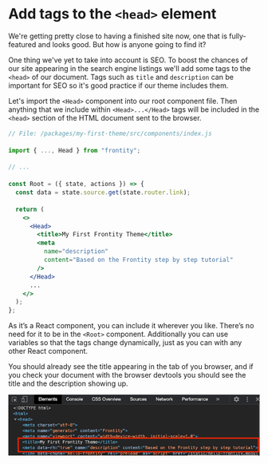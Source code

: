 # Add tags to the `<head>` element

We're getting pretty close to having a finished site now, one that is fully-featured and looks good. But how is anyone going to find it?

One thing we've yet to take into account is SEO. To boost the chances of our site appearing in the search engine listings we'll add some tags to the `<head>` of our document. Tags such as `title` and `description` can be important for SEO so it's good practice if our theme includes them.

Let's import the `<Head>` component into our root component file. Then anything that we include within `<Head>...</Head>` tags will be included in the `<head>` section of the HTML document sent to the browser.

```jsx
// File: /packages/my-first-theme/src/components/index.js

import { ..., Head } from "frontity";

// ...

const Root = ({ state, actions }) => {
  const data = state.source.get(state.router.link);

  return (
    <>
      <Head>
        <title>My First Frontity Theme</title>
        <meta
          name="description"
          content="Based on the Frontity step by step tutorial"
        />
      </Head>
      ...
    </>
  );
};
```

As it’s a React component, you can include it wherever you like. There’s no need for it to be in the `<Root>` component. Additionally you can use variables so that the tags change dynamically, just as you can with any other React component.

You should already see the title appearing in the tab of you browser, and if you check your document with the browser devtools you should see the title and the description showing up.

<p>
  <img alt="Frontity in the console" src="../assets/part7img3.png" width="800">
</p>
